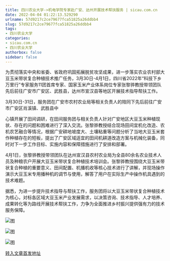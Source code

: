 ```yaml
---
title: 四川农业大学->机电学院专家赴广安、达州开展技术帮扶服务 | sicau.com.cn
date: 2022-04-04 01:22:13.529290
urlname: 57d9217c2ce79677fca51825a26ddbb4
slug: 57d9217c2ce79677fca51825a26ddbb4
tags: 
- 四川农业大学
categories:
- sicau.com.cn
- 四川农业大学
authorbox: false
sidebar: false
---
```

为贯彻落实中央和省委、省政府巩固拓展脱贫攻坚成果，进一步落实农业农村部大豆玉米带状复合种植技术推广任务，3月30日-4月1日，四川省2022年“科技下乡万里行”专家服务11团首席专家、国家玉米产业体系岗位专家张黎骅教授带领团队先后前往广安市广安区、武胜县，达州市宣汉县等地区开展技术指导帮扶工作。

3月30日-31日，服务团在广安市农村农业局等相关负责人的陪同下先后前往广安市广安区肖溪镇、武胜县中
<!--more-->
心镇开展了田间调研，在田间服务团与相关负责人针对广安地区大豆玉米种植现状、存在的问题和困难进行了深入交流。张黎骅教授结合现场田间宜机化改造、农机农艺融合等情况，根据广安耕地坡度大、土壤粘重等问题分析了当地大豆玉米套作种植存在的短板，提出了广安区域适宜的田间机耕道改造方案与机械化装备，同时对下一步工作目标、实施内容和保障措施进行了安排和部署。

4月1日，张黎骅教授带领团队在达州宣汉县农村农业局为全县80余名农业技术人员及种粮农户开展大豆玉米带状复合种植技术培训会。张黎骅教授围绕大豆玉米带状复合种植的重要意义、田间配置、机播机收等核心技术进行了讲解，并现场操作演示大豆玉米专用播种机的调节与使用，解答了用户在实际生产中操作机具遇到的技术难题。  

据悉，为进一步提升技术指导与帮扶工作，服务团将以大豆玉米带状复合种植技术为核心，对标各区域大豆玉米产业发展需求，以决策咨询、技术指导、人才培养、成果转化等为路线开展技术帮扶工作，力争为全面推进乡村振兴提供强有力的技术服务保障。

![图](https://news.sicau.edu.cn/__local/5/50/1B/DFA27D55BBEB09E07134686CF3C_7AC4B985_2644F.jpg)

![图](https://news.sicau.edu.cn/__local/3/6A/13/3C179C5621D3150609B4C9A12F9_1F92C472_1698F.png)

![图](https://news.sicau.edu.cn/__local/2/AC/7A/ABAE68ED91178456272A7E805DE_908027E9_31842.png)

[转入文章首发地址](https://news.sicau.edu.cn/info/1078/67204.htm)